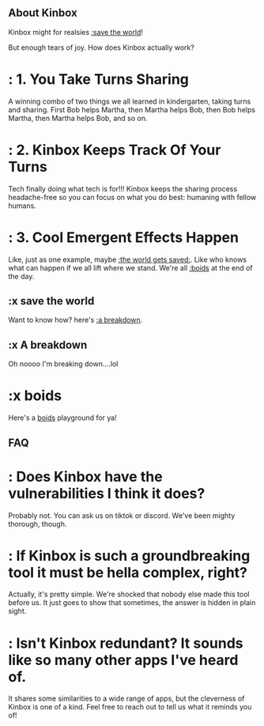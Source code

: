 ## About Kinbox

Kinbox might for realsies [:save the world](#SaveTheWorld)!

But enough tears of joy. How does Kinbox actually work?

<script src="https://cdn.jsdelivr.net/gh/ncase/nutshell/nutshell.js"></script>

# : 1. You Take Turns Sharing

A winning combo of two things we all learned in kindergarten, taking turns and sharing. First Bob helps Martha, then Martha helps Bob, then Bob helps Martha, then Martha helps Bob, and so on.

# : 2. Kinbox Keeps Track Of Your Turns

Tech finally doing what tech is for!!! Kinbox keeps the sharing process headache-free so you can focus on what you do best: humaning with fellow humans.

# : 3. Cool Emergent Effects Happen

Like, just as one example, maybe [:the world gets saved:](#AboutKinbox). Like who knows what can happen if we all lift where we stand. We're all [:boids](#Boids) at the end of the day. 
## :x save the world

Want to know how? here's [:a breakdown](#ABreakdown).

## :x A breakdown

Oh noooo I'm breaking down....lol

# :x boids

Here's a [boids](https://www.drewgrahamdev.com/games/boids/) playground for ya!

## FAQ

# : Does Kinbox have the vulnerabilities I think it does?

Probably not. You can ask us on tiktok or discord. We've been mighty thorough, though.

# : If Kinbox is such a groundbreaking tool it must be hella complex, right?

Actually, it's pretty simple. We're shocked that nobody else made this tool before us. It just goes to show that sometimes, the answer is hidden in plain sight.

# : Isn't Kinbox redundant? It sounds like so many other apps I've heard of.

It shares some similarities to a wide range of apps, but the cleverness of Kinbox is one of a kind. Feel free to reach out to tell us what it reminds you of!







